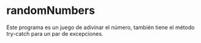 # randomNumbers
Este programa es un juego de adivinar el número, también tiene el método try-catch para un par de excepciones.
